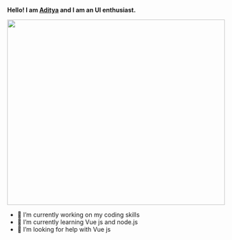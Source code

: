 <b>Hello! I am <a href="https://adityakadam1994.github.io/" target='_blank'>Aditya</a> and I am an UI enthusiast.</b>

<img src="https://cdn.dribbble.com/users/416610/screenshots/4801105/coding_desk_flat_vector_ui_ux_design_illustration_motion_animation_gif2.gif" rel="noreferrer noopener" width="100%" height="430px"/>

<!-- **AdityaKadam1994/AdityaKadam1994** is a ✨ _special_ ✨ repository because its `README.md` (this file) appears on your GitHub profile.
Here are some ideas to get you started: -->

- 🔭 I’m currently working on my coding skills
- 🌱 I’m currently learning Vue js and node.js
- 🤔 I’m looking for help with Vue js 
<!-- - 👯 I’m looking to collaborate on ... -->
<!-- - 📫 How to reach me: ...
- 😄 Pronouns: ...
- ⚡ Fun fact: ... -->

